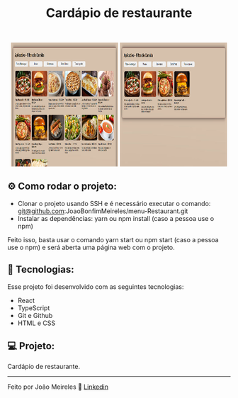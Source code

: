 <h1 align="center"> Cardápio de restaurante </h1>

<br>

<p align="center">
  <img alt="projeto DevLinks" src="/public/assets/normal.png" width="48%" height="280px">
    <img alt="projeto DevLinks" src="/public/assets/select.png" width="48%" height="280px">
</p>

## ⚙️ Como rodar o projeto:

- Clonar o projeto usando SSH e é necessário executar o comando: git@github.com:JoaoBonfimMeireles/menu-Restaurant.git
- Instalar as dependências: yarn ou npm install (caso a pessoa use o npm)

Feito isso, basta usar o comando yarn start ou npm start (caso a pessoa use o npm) e será aberta uma página web com o projeto.

## 🚀 Tecnologias:

Esse projeto foi desenvolvido com as seguintes tecnologias:

- React
- TypeScript
- Git e Github
- HTML e CSS

## 💻 Projeto:

Cardápio de restaurante.

---

Feito por João Meireles :wave: [Linkedin](https://www.linkedin.com/in/jpw-meireles/)
